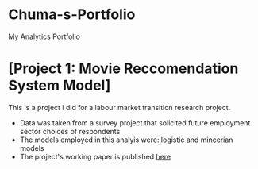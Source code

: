 # Chuma-s-Portfolio
My Analytics Portfolio
# [Project 1: Movie Reccomendation System Model]

This is a project i did for a labour market transition research project.

* Data was taken from a survey project that solicited future employment sector choices of respondents
* The models employed in this analyis were: logistic and mincerian models
* The project's working paper is published [here](https://research.helpmaninstitute.org/research/2024/employment-choice-analysis/)
